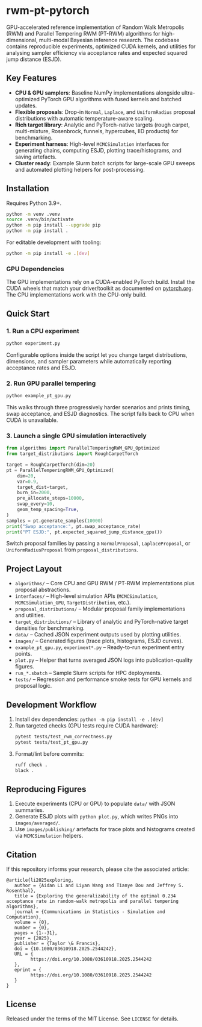 # rwm-pt-pytorch

GPU-accelerated reference implementation of Random Walk Metropolis (RWM) and Parallel Tempering RWM (PT-RWM) algorithms for high-dimensional, multi-modal Bayesian inference research. The codebase contains reproducible experiments, optimized CUDA kernels, and utilities for analysing sampler efficiency via acceptance rates and expected squared jump distance (ESJD).

## Key Features
- **CPU & GPU samplers**: Baseline NumPy implementations alongside ultra-optimized PyTorch GPU algorithms with fused kernels and batched updates.
- **Flexible proposals**: Drop-in `Normal`, `Laplace`, and `UniformRadius` proposal distributions with automatic temperature-aware scaling.
- **Rich target library**: Analytic and PyTorch-native targets (rough carpet, multi-mixture, Rosenbrock, funnels, hypercubes, IID products) for benchmarking.
- **Experiment harness**: High-level `MCMCSimulation` interfaces for generating chains, computing ESJD, plotting trace/histograms, and saving artefacts.
- **Cluster ready**: Example Slurm batch scripts for large-scale GPU sweeps and automated plotting helpers for post-processing.

## Installation
Requires Python 3.9+.

```bash
python -m venv .venv
source .venv/bin/activate
python -m pip install --upgrade pip
python -m pip install .
```

For editable development with tooling:

```bash
python -m pip install -e .[dev]
```

### GPU Dependencies
The GPU implementations rely on a CUDA-enabled PyTorch build. Install the CUDA wheels that match your driver/toolkit as documented on [pytorch.org](https://pytorch.org/). The CPU implementations work with the CPU-only build.

## Quick Start
### 1. Run a CPU experiment
```bash
python experiment.py
```
Configurable options inside the script let you change target distributions, dimensions, and sampler parameters while automatically reporting acceptance rates and ESJD.

### 2. Run GPU parallel tempering
```bash
python example_pt_gpu.py
```
This walks through three progressively harder scenarios and prints timing, swap acceptance, and ESJD diagnostics. The script falls back to CPU when CUDA is unavailable.

### 3. Launch a single GPU simulation interactively
```python
from algorithms import ParallelTemperingRWM_GPU_Optimized
from target_distributions import RoughCarpetTorch

target = RoughCarpetTorch(dim=20)
pt = ParallelTemperingRWM_GPU_Optimized(
    dim=20,
    var=0.9,
    target_dist=target,
    burn_in=2000,
    pre_allocate_steps=10000,
    swap_every=10,
    geom_temp_spacing=True,
)
samples = pt.generate_samples(10000)
print("Swap acceptance:", pt.swap_acceptance_rate)
print("PT ESJD:", pt.expected_squared_jump_distance_gpu())
```
Switch proposal families by passing a `NormalProposal`, `LaplaceProposal`, or `UniformRadiusProposal` from `proposal_distributions`.

## Project Layout
- `algorithms/` – Core CPU and GPU RWM / PT-RWM implementations plus proposal abstractions.
- `interfaces/` – High-level simulation APIs (`MCMCSimulation`, `MCMCSimulation_GPU`, `TargetDistribution`, etc.).
- `proposal_distributions/` – Modular proposal family implementations and utilities.
- `target_distributions/` – Library of analytic and PyTorch-native target densities for benchmarking.
- `data/` – Cached JSON experiment outputs used by plotting utilities.
- `images/` – Generated figures (trace plots, histograms, ESJD curves).
- `example_pt_gpu.py`, `experiment*.py` – Ready-to-run experiment entry points.
- `plot.py` – Helper that turns averaged JSON logs into publication-quality figures.
- `run_*.sbatch` – Sample Slurm scripts for HPC deployments.
- `tests/` – Regression and performance smoke tests for GPU kernels and proposal logic.

## Development Workflow
1. Install dev dependencies: `python -m pip install -e .[dev]`
2. Run targeted checks (GPU tests require CUDA hardware):
   ```bash
   pytest tests/test_rwm_correctness.py
   pytest tests/test_pt_gpu.py
   ```
3. Format/lint before commits:
   ```bash
   ruff check .
   black .
   ```

## Reproducing Figures
1. Execute experiments (CPU or GPU) to populate `data/` with JSON summaries.
2. Generate ESJD plots with `python plot.py`, which writes PNGs into `images/averaged/`.
3. Use `images/publishing/` artefacts for trace plots and histograms created via `MCMCSimulation` helpers.

## Citation
If this repository informs your research, please cite the associated article:

```
@article{li2025exploring,
   author = {Aidan Li and Liyan Wang and Tianye Dou and Jeffrey S. Rosenthal},
   title = {Exploring the generalizability of the optimal 0.234 acceptance rate in random-walk metropolis and parallel tempering algorithms},
   journal = {Communications in Statistics - Simulation and Computation},
   volume = {0},
   number = {0},
   pages = {1--31},
   year = {2025},
   publisher = {Taylor \& Francis},
   doi = {10.1080/03610918.2025.2544242},
   URL = { 
         https://doi.org/10.1080/03610918.2025.2544242
   },
   eprint = { 
         https://doi.org/10.1080/03610918.2025.2544242
   }
}
```

## License
Released under the terms of the MIT License. See `LICENSE` for details.
